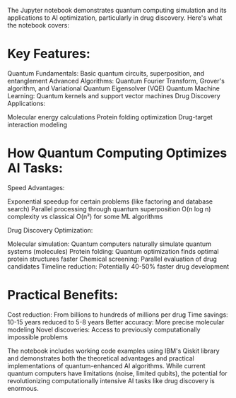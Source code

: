 The Jupyter notebook demonstrates quantum computing simulation and its applications to AI optimization, particularly in drug discovery. Here's what the notebook covers:
# Key Features:

Quantum Fundamentals: Basic quantum circuits, superposition, and entanglement
Advanced Algorithms: Quantum Fourier Transform, Grover's algorithm, and Variational Quantum Eigensolver (VQE)
Quantum Machine Learning: Quantum kernels and support vector machines
Drug Discovery Applications:

Molecular energy calculations
Protein folding optimization
Drug-target interaction modeling



# How Quantum Computing Optimizes AI Tasks:
Speed Advantages:

Exponential speedup for certain problems (like factoring and database search)
Parallel processing through quantum superposition
O(n log n) complexity vs classical O(n²) for some ML algorithms

Drug Discovery Optimization:

Molecular simulation: Quantum computers naturally simulate quantum systems (molecules)
Protein folding: Quantum optimization finds optimal protein structures faster
Chemical screening: Parallel evaluation of drug candidates
Timeline reduction: Potentially 40-50% faster drug development

# Practical Benefits:

Cost reduction: From billions to hundreds of millions per drug
Time savings: 10-15 years reduced to 5-8 years
Better accuracy: More precise molecular modeling
Novel discoveries: Access to previously computationally impossible problems

The notebook includes working code examples using IBM's Qiskit library and demonstrates both the theoretical advantages and practical implementations of quantum-enhanced AI algorithms. While current quantum computers have limitations (noise, limited qubits), the potential for revolutionizing computationally intensive AI tasks like drug discovery is enormous.